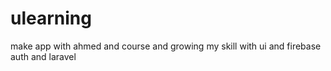 # ulearning
make app with ahmed and course and growing my skill with ui and firebase auth and laravel
